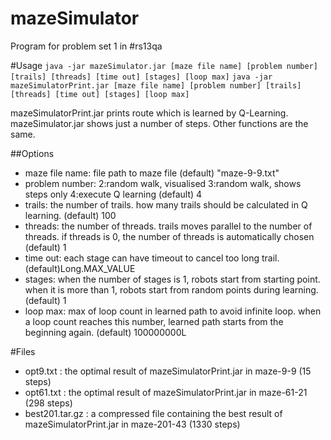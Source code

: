 mazeSimulator
=============

Program for problem set 1 in #rs13qa

#Usage
`java -jar mazeSimulator.jar [maze file name] [problem number] [trails] [threads] [time out] [stages] [loop max]`
`java -jar mazeSimulatorPrint.jar [maze file name] [problem number] [trails] [threads] [time out] [stages] [loop max]`

mazeSimulatorPrint.jar prints route which is learned by Q-Learning. mazeSimulator.jar shows just a number of steps. Other functions are the same.

##Options
* maze file name: file path to maze file (default) "maze-9-9.txt"
* problem number: 2:random walk, visualised 3:random walk, shows steps only 4:execute Q learning (default) 4
* trails: the number of trails. how many trails should be calculated in Q learning. (default) 100
* threads: the number of threads. trails moves parallel to the number of threads. if threads is 0, the number of threads is automatically chosen (default) 1
* time out: each stage can have timeout to cancel too long trail. (default)Long.MAX_VALUE
* stages: when the number of stages is 1, robots start from starting point. when it is more than 1, robots start from random points during learning. (default) 1
* loop max: max of loop count in learned path to avoid infinite loop. when a loop count reaches this number, learned path starts from the beginning again. (default) 100000000L

#Files
* opt9.txt : the optimal result of mazeSimulatorPrint.jar in maze-9-9 (15 steps)
* opt61.txt : the optimal result of mazeSimulatorPrint.jar in maze-61-21 (298 steps)
* best201.tar.gz : a compressed file containing the best result of mazeSimulatorPrint.jar in maze-201-43 (1330 steps)

